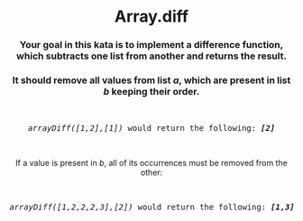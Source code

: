 <div align = "center">

# Array.diff

</div>

<div align = "center">

<h3>Your goal in this kata is to implement a difference function, which subtracts one list from another and returns the result.</h3>

<h3>It should remove all values from list <em>a</em>, which are present in list <em>b</em> keeping their order.</h3>
<br>

<pre><em>arrayDiff([1,2],[1])</em> would return the following:&nbsp;<strong><em>[2]</em></strong></pre>
<br>

<p>If a value is present in <em>b</em>, all of its occurrences must be removed from the other:</p>
<br>

<pre><em>arrayDiff([1,2,2,2,3],[2])</em> would return the following:&nbsp;<strong><em>[1,3]</em></strong></pre>

</div>
